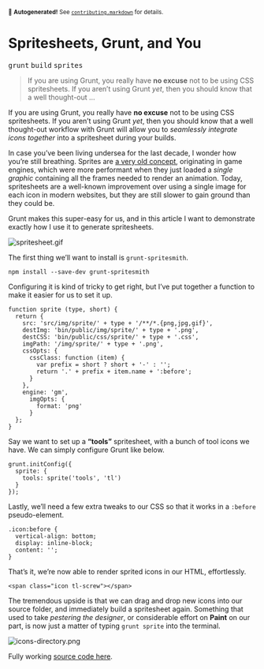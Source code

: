 <sub>&#x1F6A8; <strong>Autogenerated!</strong> See <a href="https://github.com/ponyfoo/articles/tree/master/contributing.markdown"><code>contributing.markdown</code></a> for details.</sub>

<a href="https://ponyfoo.com/articles/spritesheets-grunt-and-you"><div></div></a>

<h1>Spritesheets, Grunt, and You</h1>

<p><kbd>grunt</kbd> <kbd>build</kbd> <kbd>sprites</kbd></p>

<blockquote><p>If you are using Grunt, you really have <strong>no excuse</strong> not to be using CSS spritesheets. If you aren&#x2019;t using Grunt <em>yet</em>, then you should know that a well thought-out &#x2026;</p></blockquote>

<div><p>If you are using Grunt, you really have <strong>no excuse</strong> not to be using CSS spritesheets. If you aren&#x2019;t using Grunt <em>yet</em>, then you should know that a well thought-out workflow with Grunt will allow you to <em>seamlessly integrate icons together</em> into a spritesheet during your builds.</p></div>

<div></div>

<div><p>In case you&#x2019;ve been living undersea for the last decade, I wonder how you&#x2019;re still breathing. Sprites are <a href="http://en.wikipedia.org/wiki/Sprite_(computer_graphics)" target="_blank">a very old concept</a>, originating in game engines, which were more performant when they just loaded a <em>single graphic</em> containing all the frames needed to render an animation. Today, spritesheets are a well-known improvement over using a single image for each icon in modern websites, but they are still slower to gain ground than they could be.</p> <p>Grunt makes this super-easy for us, and in this article I want to demonstrate exactly how I use it to generate spritesheets.</p></div>

<div><p><img alt="spritesheet.gif" title="An spritesheet, used in Megaman" class="" src="https://i.imgur.com/1ud2mRR.gif"></p> <p>The first thing we&#x2019;ll want to install is <code class="md-code md-code-inline">grunt-spritesmith</code>.</p> <pre class="md-code-block"><code class="md-code md-lang-bash">npm install --save-dev grunt-spritesmith
</code></pre> <p>Configuring it is kind of tricky to get right, but I&#x2019;ve put together a function to make it easier for us to set it up.</p> <pre class="md-code-block"><code class="md-code md-lang-javascript"><span class="md-code-function"><span class="md-code-keyword">function</span> <span class="md-code-title">sprite</span> <span class="md-code-params">(type, short)</span> </span>{
  <span class="md-code-keyword">return</span> {
    src: <span class="md-code-string">&apos;src/img/sprite/&apos;</span> + type + <span class="md-code-string">&apos;/**/*.{png,jpg,gif}&apos;</span>,
    destImg: <span class="md-code-string">&apos;bin/public/img/sprite/&apos;</span> + type + <span class="md-code-string">&apos;.png&apos;</span>,
    destCSS: <span class="md-code-string">&apos;bin/public/css/sprite/&apos;</span> + type + <span class="md-code-string">&apos;.css&apos;</span>,
    imgPath: <span class="md-code-string">&apos;/img/sprite/&apos;</span> + type + <span class="md-code-string">&apos;.png&apos;</span>,
    cssOpts: {
      cssClass: <span class="md-code-function"><span class="md-code-keyword">function</span> <span class="md-code-params">(item)</span> </span>{
        <span class="md-code-keyword">var</span> prefix = short ? short + <span class="md-code-string">&apos;-&apos;</span> : <span class="md-code-string">&apos;&apos;</span>;
        <span class="md-code-keyword">return</span> <span class="md-code-string">&apos;.&apos;</span> + prefix + item.name + <span class="md-code-string">&apos;:before&apos;</span>;
      }
    },
    engine: <span class="md-code-string">&apos;gm&apos;</span>,
      imgOpts: {
        format: <span class="md-code-string">&apos;png&apos;</span>
      }
  };
}
</code></pre> <p>Say we want to set up a <strong>&#x201C;tools&#x201D;</strong> spritesheet, with a bunch of tool icons we have. We can simply configure Grunt like below.</p> <pre class="md-code-block"><code class="md-code md-lang-javascript">grunt.initConfig({ 
  sprite: {
    tools: sprite(<span class="md-code-string">&apos;tools&apos;</span>, <span class="md-code-string">&apos;tl&apos;</span>)
  }
});
</code></pre> <p>Lastly, we&#x2019;ll need a few extra tweaks to our CSS so that it works in a <code class="md-code md-code-inline">:before</code> pseudo-element.</p> <pre class="md-code-block"><code class="md-code md-lang-css"><span class="md-code-class">.icon</span><span class="md-code-pseudo">:before</span> <span class="md-code-rules">{
  <span><span class="md-code-attribute">vertical-align</span>:<span class="md-code-value"> bottom</span></span>;
  <span><span class="md-code-attribute">display</span>:<span class="md-code-value"> inline-block</span></span>;
  <span><span class="md-code-attribute">content</span>:<span class="md-code-value"> <span class="md-code-string">&apos;&apos;</span></span></span>;
<span>}</span></span>
</code></pre> <p>That&#x2019;s it, we&#x2019;re now able to render sprited icons in our HTML, effortlessly.</p> <pre class="md-code-block"><code class="md-code md-lang-xml"><span class="md-code-tag">&lt;<span class="md-code-title">span</span> <span class="md-code-attribute">class</span>=<span class="md-code-value">&quot;icon tl-screw&quot;</span>&gt;</span><span class="md-code-tag">&lt;/<span class="md-code-title">span</span>&gt;</span>
</code></pre> <p>The tremendous upside is that we can drag and drop new icons into our source folder, and immediately build a spritesheet again. Something that used to take <em>pestering the designer</em>, or considerable effort on <strong>Paint</strong> on our part, is now just a matter of typing <code class="md-code md-code-inline">grunt sprite</code> into the terminal.</p> <p><img alt="icons-directory.png" title="Just drag and drop!" class="" src="https://i.imgur.com/5pRLV9c.png"></p> <p>Fully working <a href="https://github.com/bevacqua/grunt-spriting-example" target="_blank" aria-label="grunt-spriting-example on GitHub">source code here</a>.</p></div>
